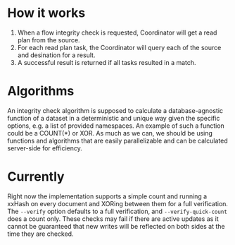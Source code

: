 # How it works
1. When a flow integrity check is requested, Coordinator will get a read plan from the source.
2. For each read plan task, the Coordinator will query each of the source and desination for a result.
3. A successful result is returned if all tasks resulted in a match.

# Algorithms

An integrity check algorithm is supposed to calculate a database-agnostic function of a dataset in a deterministic and unique way given the specific options, e.g. a list of provided namespaces. An example of such a function could be a COUNT(*) or XOR. As much as we can, we should be using functions and algorithms that are easily parallelizable and can be calculated server-side for efficiency.

# Currently
Right now the implementation supports a simple count and running a xxHash on every document and XORing between them for a full verification. The `--verify` option defaults to a full verification, and `--verify-quick-count` does a count only. These checks may fail if there are active updates as it cannot be guaranteed that new writes will be reflected on both sides at the time they are checked.